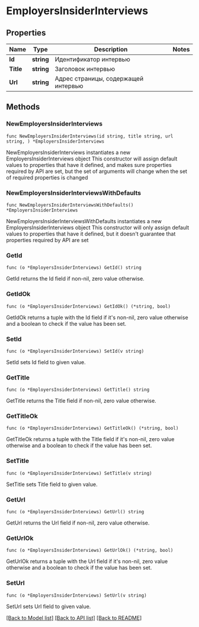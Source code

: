 # EmployersInsiderInterviews

## Properties

Name | Type | Description | Notes
------------ | ------------- | ------------- | -------------
**Id** | **string** | Идентификатор интервью | 
**Title** | **string** | Заголовок интервью | 
**Url** | **string** | Адрес страницы, содержащей интервью | 

## Methods

### NewEmployersInsiderInterviews

`func NewEmployersInsiderInterviews(id string, title string, url string, ) *EmployersInsiderInterviews`

NewEmployersInsiderInterviews instantiates a new EmployersInsiderInterviews object
This constructor will assign default values to properties that have it defined,
and makes sure properties required by API are set, but the set of arguments
will change when the set of required properties is changed

### NewEmployersInsiderInterviewsWithDefaults

`func NewEmployersInsiderInterviewsWithDefaults() *EmployersInsiderInterviews`

NewEmployersInsiderInterviewsWithDefaults instantiates a new EmployersInsiderInterviews object
This constructor will only assign default values to properties that have it defined,
but it doesn't guarantee that properties required by API are set

### GetId

`func (o *EmployersInsiderInterviews) GetId() string`

GetId returns the Id field if non-nil, zero value otherwise.

### GetIdOk

`func (o *EmployersInsiderInterviews) GetIdOk() (*string, bool)`

GetIdOk returns a tuple with the Id field if it's non-nil, zero value otherwise
and a boolean to check if the value has been set.

### SetId

`func (o *EmployersInsiderInterviews) SetId(v string)`

SetId sets Id field to given value.


### GetTitle

`func (o *EmployersInsiderInterviews) GetTitle() string`

GetTitle returns the Title field if non-nil, zero value otherwise.

### GetTitleOk

`func (o *EmployersInsiderInterviews) GetTitleOk() (*string, bool)`

GetTitleOk returns a tuple with the Title field if it's non-nil, zero value otherwise
and a boolean to check if the value has been set.

### SetTitle

`func (o *EmployersInsiderInterviews) SetTitle(v string)`

SetTitle sets Title field to given value.


### GetUrl

`func (o *EmployersInsiderInterviews) GetUrl() string`

GetUrl returns the Url field if non-nil, zero value otherwise.

### GetUrlOk

`func (o *EmployersInsiderInterviews) GetUrlOk() (*string, bool)`

GetUrlOk returns a tuple with the Url field if it's non-nil, zero value otherwise
and a boolean to check if the value has been set.

### SetUrl

`func (o *EmployersInsiderInterviews) SetUrl(v string)`

SetUrl sets Url field to given value.



[[Back to Model list]](../README.md#documentation-for-models) [[Back to API list]](../README.md#documentation-for-api-endpoints) [[Back to README]](../README.md)



